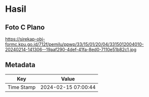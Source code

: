 # Hasil

## Foto C Plano

https://sirekap-obj-formc.kpu.go.id/712f/pemilu/ppwp/33/15/01/20/04/3315012004010-20240214-141306--19aaf290-4def-41fa-8ed0-7110e51b82c1.jpg


## Metadata

| Key        | Value               |
| ---------- | ------------------- |
| Time Stamp | 2024-02-15 07:00:44 |



